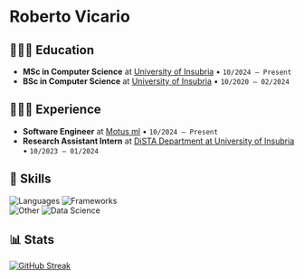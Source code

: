 # Roberto Vicario

## 👨🏻‍🎓 Education

- **MSc in Computer Science** at <a href="https://www.uninsubria.it" target="_blank">University of Insubria</a> • `10/2024 – Present`
- **BSc in Computer Science** at <a href="https://www.uninsubria.it" target="_blank">University of Insubria</a> • `10/2020 – 02/2024`

## 👨🏻‍💻 Experience

- **Software Engineer** at <a href="https://www.motusml.com" target="_blank">Motus ml</a> • `10/2024 – Present`
- **Research Assistant Intern** at <a href="https://www.uninsubria.it" target="_blank">DiSTA Department at University of Insubria</a> • `10/2023 – 01/2024`

## 🚀 Skills

<div>
	<img src="https://go-skill-icons.vercel.app/api/icons?i=java,cpp,python,r,javascript,php&perline=6&theme=light" alt="Languages">
	<img src="https://go-skill-icons.vercel.app/api/icons?i=html,css,bootstrap,figma,spring,flask&perline=6&theme=light" alt="Frameworks">
</div>
<div>
	<img src="https://go-skill-icons.vercel.app/api/icons?i=linux,bash,git,docker,kubernetes,aws&perline=6&theme=light" alt="Other">
	<img src="https://go-skill-icons.vercel.app/api/icons?i=numpy,pandas,seaborn,matplotlib,scikitlearn,tensorflow&perline=6&theme=light" alt="Data Science">
</div>

## 📊 Stats

<a href="https://git.io/streak-stats"><img src="https://streak-stats.demolab.com?user=robertovicario&theme=highcontrast&border_radius=20&card_width=500&card_height=250" alt="GitHub Streak"/></a>
